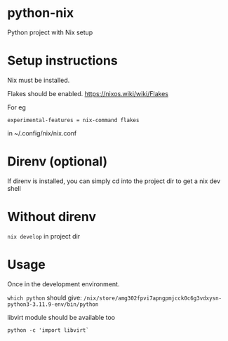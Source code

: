 # python-nix
Python project with Nix setup

# Setup instructions
Nix must be installed.

Flakes should be enabled.
https://nixos.wiki/wiki/Flakes

For eg
```
experimental-features = nix-command flakes
```
in ~/.config/nix/nix.conf

# Direnv (optional)
If direnv is installed, you can simply cd into the project dir to get a nix dev shell

# Without direnv
```nix develop``` in project dir

# Usage
Once in the development environment.

`which python` should give:
```/nix/store/amg302fpvi7apngpmjcck0c6g3vdxysn-python3-3.11.9-env/bin/python```

libvirt module should be available too
```
python -c 'import libvirt`
```

